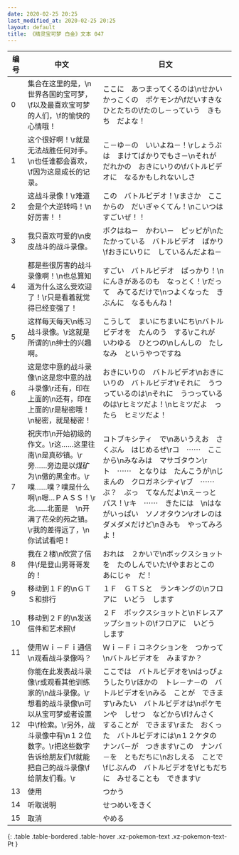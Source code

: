 ```yaml
---
date: 2020-02-25 20:25
last_modified_at: 2020-02-25 20:25
layout: default
title: 《精灵宝可梦 白金》文本 047
---
```

| 编号 | 中文 | 日文 |
| ---- | ---- | ---- |
| 0 | 集合在这里的是，\n世界各国的宝可梦，\f以及最喜欢宝可梦的人们，\f的愉快的心情哦！ | ここに　あつまってくるのは\nせかいかっこくの　ポケモンが\fだいすきな　ひとたちの\fたのし－っていう　きもち　だよな！ |
| 1 | 这个很好啊！\r就是无法战胜任何对手。\n也任谁都会喜欢，\f因为这是成长的记录。 | こ－ゆ－の　いいよね－！\rしょうぶは　まけてばかりでもさ－\nそれが　だれかの　おきにいりの\fバトルビデオに　なるかもしれないしさ |
| 2 | 这战斗录像！\r难道会是个大逆转吗！\n好厉害！！ | この　バトルビデオ！\rまさか　ここからの　だいぎゃくてん！\nこいつは　すごいぜ！！ |
| 3 | 我只喜欢可爱的\n皮皮战斗的战斗录像。 | ボクはね－　かわい－　ピッピが\nたたかっている　バトルビデオ　ばかり\fおきにいりに　しているんだよね－ |
| 4 | 都是些很厉害的战斗录像啊！\n也总算知道为什么这么受欢迎了！\r只是看着就觉得已经变强了！ | すごい　バトルビデオ　ばっかり！\nにんきがあるのも　なっとく！\rだって　みてるだけで\nつよくなった　きぶんに　なるもんね！ |
| 5 | 这样每天每天\n练习战斗录像。\r这就是所谓的\n绅士的兴趣啊。 | こうして　まいにちまいにち\nバトルビデオを　たんのう　する\rこれが　いわゆる　ひとつの\nしんしの　たしなみ　というやつですね |
| 6 | 这是您中意的战斗录像\n这是您中意的战斗录像\r还有，印在上面的\n还有，印在上面的\r是秘密哦！\n秘密，就是秘密！ | おきにいりの　バトルビデオ\nおきにいりの　バトルビデオ\rそれに　うつっているのは\nそれに　うつっているのは\rヒミツだよ！\nヒミツだよ　ったら　ヒミツだよ！ |
| 7 | 祝庆市\n开始初级的作文。\r这……这里往南\n是真砂镇。\r旁……旁边是以煤矿为\n傲的黑金市。\r噗……噗？噗是什么啊\n嗯…ＰＡＳＳ！\r北……北面是　\n开满了花朵的苑之镇。\r我的差得远了，\n你试试看吧！ | コトブキシティ　で\nあいうえお　さくぶん　はじめるぜ\rコ　⋯⋯　ここから\nみなみは　マサゴタウン\rト　⋯⋯　となりは　たんこうが\nじまんの　クロガネシティ\rブ　⋯⋯　ぶ？　ぶっ　てなんだよ\nえ－っと　パス！\rキ　⋯⋯　きたには　\nはながいっぱい　ソノオタウン\rオレのは　ダメダメだけど\nきみも　やってみろよ！ |
| 8 | 我在２楼\n欣赏了信件\f是登山男哥哥发的！ | おれは　２かいで\nボックスショットを　たのしんでいた\fやまおとこの　あにじゃ　だ！ |
| 9 | 移动到１Ｆ的\nＧＴＳ和排行 | １Ｆ　ＧＴＳと　ランキングの\nフロアに　いどう　します |
| 10 | 移动到２Ｆ的\n发送信件和艺术照\f | ２Ｆ　ボックスショットと\nドレスアップショットの\fフロアに　いどう　します |
| 11 | 使用Ｗｉ－Ｆｉ通信\n观看战斗录像吗？ | Ｗｉ－Ｆｉコネクションを　つかって\nバトルビデオを　みますか？ |
| 12 | 你能在此发表战斗录像\r或观看其他训练家的\n战斗录像。\r想看的战斗录像\n可以从宝可梦或者设置中\f检索。\r另外，战斗录像中有\n１２位数字。\r把这些数字告诉给朋友们\f就能把自己的战斗录像\f给朋友们看。\r | ここでは　バトルビデオを\nはっぴょうしたり\rほかの　トレ－ナ－の　バトルビデオを\nみる　ことが　できます\rみたい　バトルビデオは\nポケモンや　しせつ　などから\fけんさく　することが　できます\rまた　おくった　バトルビデオには\n１２ケタの　ナンバ－が　つきます\rこの　ナンバ－を　ともだちに\nおしえる　ことで\fじぶんの　バトルビデオを\fともだちに　みせることも　できます\r |
| 13 | 使用 | つかう |
| 14 | 听取说明 | せつめいをきく |
| 15 | 取消 | やめる |
{: .table .table-bordered .table-hover .xz-pokemon-text .xz-pokemon-text-Pt }